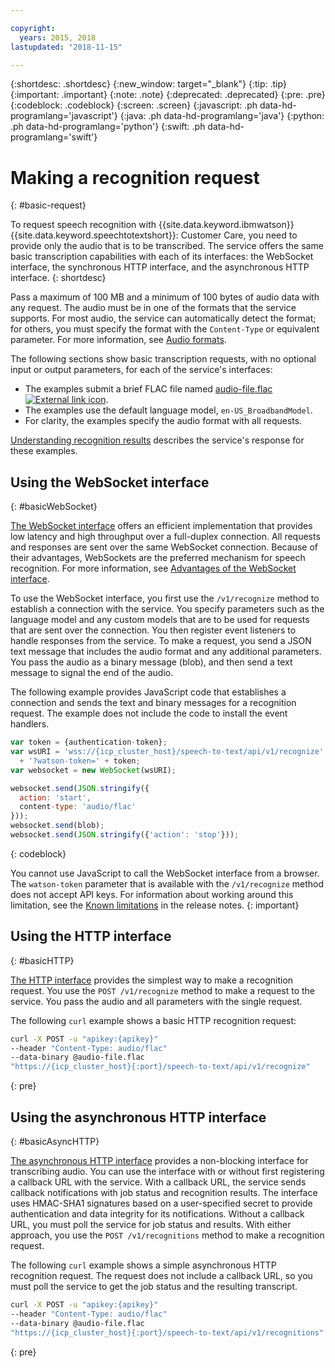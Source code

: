```yaml
---

copyright:
  years: 2015, 2018
lastupdated: "2018-11-15"

---
```


{:shortdesc: .shortdesc}
{:new_window: target="_blank"}
{:tip: .tip}
{:important: .important}
{:note: .note}
{:deprecated: .deprecated}
{:pre: .pre}
{:codeblock: .codeblock}
{:screen: .screen}
{:javascript: .ph data-hd-programlang='javascript'}
{:java: .ph data-hd-programlang='java'}
{:python: .ph data-hd-programlang='python'}
{:swift: .ph data-hd-programlang='swift'}

# Making a recognition request
{: #basic-request}

To request speech recognition with {{site.data.keyword.ibmwatson}} {{site.data.keyword.speechtotextshort}}: Customer Care, you need to provide only the audio that is to be transcribed. The service offers the same basic transcription capabilities with each of its interfaces: the WebSocket interface, the synchronous HTTP interface, and the asynchronous HTTP interface.
{: shortdesc}

Pass a maximum of 100 MB and a minimum of 100 bytes of audio data with any request. The audio must be in one of the formats that the service supports. For most audio, the service can automatically detect the format; for others, you must specify the format with the `Content-Type` or equivalent parameter. For more information, see [Audio formats](/docs/services/speech-to-text-icp/audio-formats.html).

The following sections show basic transcription requests, with no optional input or output parameters, for each of the service's interfaces:

-   The examples submit a brief FLAC file named <a target="_blank" href="https://watson-developer-cloud.github.io/doc-tutorial-downloads/speech-to-text/audio-file.flac" download="audio-file.flac">audio-file.flac <img src="../../icons/launch-glyph.svg" alt="External link icon" title="External link icon" class="style-scope doc-content"></a>.
-   The examples use the default language model, `en-US_BroadbandModel`.
-   For clarity, the examples specify the audio format with all requests.

[Understanding recognition results](/docs/services/speech-to-text-icp/basic-response.html) describes the service's response for these examples.

## Using the WebSocket interface
{: #basicWebSocket}

[The WebSocket interface](/docs/services/speech-to-text-icp/websockets.html) offers an efficient implementation that provides low latency and high throughput over a full-duplex connection. All requests and responses are sent over the same WebSocket connection. Because of their advantages, WebSockets are the preferred mechanism for speech recognition. For more information, see [Advantages of the WebSocket interface](/docs/services/speech-to-text-icp/developer-overview.html#advantages).

To use the WebSocket interface, you first use the `/v1/recognize` method to establish a connection with the service. You specify parameters such as the language model and any custom models that are to be used for requests that are sent over the connection. You then register event listeners to handle responses from the service. To make a request, you send a JSON text message that includes the audio format and any additional parameters. You pass the audio as a binary message (blob), and then send a text message to signal the end of the audio.

The following example provides JavaScript code that establishes a connection and sends the text and binary messages for a recognition request. The example does not include the code to install the event handlers.

```javascript
var token = {authentication-token};
var wsURI = 'wss://{icp_cluster_host}/speech-to-text/api/v1/recognize'
  + '?watson-token=' + token;
var websocket = new WebSocket(wsURI);

websocket.send(JSON.stringify({
  action: 'start',
  content-type: 'audio/flac'
}));
websocket.send(blob);
websocket.send(JSON.stringify({'action': 'stop'}));
```
{: codeblock}

You cannot use JavaScript to call the WebSocket interface from a browser. The `watson-token` parameter that is available with the `/v1/recognize` method does not accept API keys. For information about working around this limitation, see the [Known limitations](/docs/services/speech-to-text-icp/release-notes.html#limitations) in the release notes.
{: important}

## Using the HTTP interface
{: #basicHTTP}

[The HTTP interface](/docs/services/speech-to-text-icp/http.html) provides the simplest way to make a recognition request. You use the `POST /v1/recognize` method to make a request to the service. You pass the audio and all parameters with the single request.

The following `curl` example shows a basic HTTP recognition request:

```bash
curl -X POST -u "apikey:{apikey}"
--header "Content-Type: audio/flac"
--data-binary @audio-file.flac
"https://{icp_cluster_host}{:port}/speech-to-text/api/v1/recognize"
```
{: pre}

## Using the asynchronous HTTP interface
{: #basicAsyncHTTP}

[The asynchronous HTTP interface](/docs/services/speech-to-text-icp/async.html) provides a non-blocking interface for transcribing audio. You can use the interface with or without first registering a callback URL with the service. With a callback URL, the service sends callback notifications with job status and recognition results. The interface uses HMAC-SHA1 signatures based on a user-specified secret to provide authentication and data integrity for its notifications. Without a callback URL, you must poll the service for job status and results. With either approach, you use the `POST /v1/recognitions` method to make a recognition request.

The following `curl` example shows a simple asynchronous HTTP recognition request. The request does not include a callback URL, so you must poll the service to get the job status and the resulting transcript.

```bash
curl -X POST -u "apikey:{apikey}"
--header "Content-Type: audio/flac"
--data-binary @audio-file.flac
"https://{icp_cluster_host}{:port}/speech-to-text/api/v1/recognitions"
```
{: pre}
